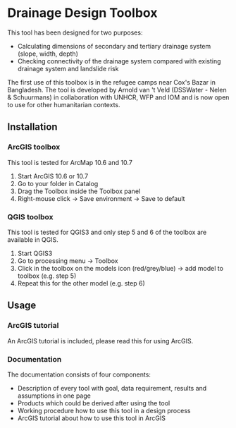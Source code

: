 # Drainage Design Toolbox
This tool has been designed for two purposes:
- Calculating dimensions of secondary and tertiary drainage system (slope, width, depth) 
- Checking connectivity of the drainage system compared with existing drainage system and landslide risk

The first use of this toolbox is in the refugee camps near Cox's Bazar in Bangladesh. 
The tool is developed by Arnold van 't Veld (DSSWater - Nelen & Schuurmans) in collaboration with UNHCR, WFP and IOM and is now open to use for other humanitarian contexts.

## Installation

### ArcGIS toolbox
This tool is tested for ArcMap 10.6 and 10.7
1. Start ArcGIS 10.6 or 10.7
2. Go to your folder in Catalog
3. Drag the Toolbox inside the Toolbox panel
4. Right-mouse click -> Save environment -> Save to default

### QGIS toolbox
This tool is tested for QGIS3 and only step 5 and 6 of the toolbox are available in QGIS.
1. Start QGIS3
2. Go to processing menu -> Toolbox
3. Click in the toolbox on the models icon (red/grey/blue) -> add model to toolbox (e.g. step 5)
4. Repeat this for the other model (e.g. step 6)

## Usage

### ArcGIS tutorial
An ArcGIS tutorial is included, please read this for using ArcGIS.

### Documentation
The documentation consists of four components:
- Description of every tool with goal, data requirement, results and assumptions in one page
- Products which could be derived after using the tool
- Working procedure how to use this tool in a design process
- ArcGIS tutorial about how to use this tool in ArcGIS
